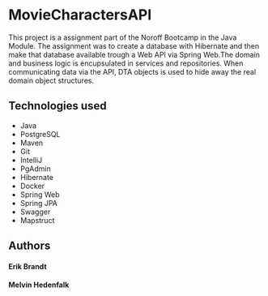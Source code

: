 # MovieCharactersAPI

This project is a assignment part of the Noroff Bootcamp in the Java Module. 
The assignment was to create a database with Hibernate and then make that database available trough a Web API via Spring Web.The domain and business logic is encupsulated in services and repositories. When communicating data via the API, DTA objects is used to hide away the real domain object structures. 

## Technologies used
* Java
* PostgreSQL
* Maven
* Git
* IntelliJ
* PgAdmin
* Hibernate
* Docker
* Spring Web
* Spring JPA
* Swagger
* Mapstruct


## Authors 
#### Erik Brandt
#### Melvin Hedenfalk
